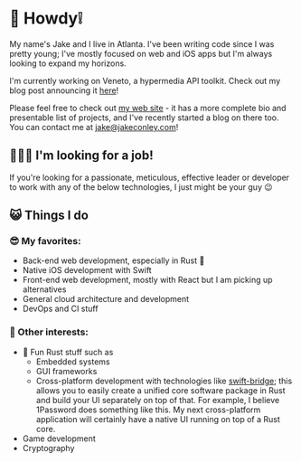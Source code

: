 👋 Howdy❕
======

My name's Jake and I live in Atlanta.  I've been writing code since I was pretty young; I've mostly focused on web and iOS apps but I'm always looking to expand my horizons. 

I'm currently working on Veneto, a hypermedia API toolkit.  Check out my blog post announcing it [here](https://www.jakeconley.com/posts/2023-02-07_veneto-announcement.htm)!  

Please feel free to check out [my web site](https://www.jakeconley.com) - it has a more complete bio and presentable list of projects, and I've recently started a blog on there too. 
You can contact me at [jake@jakeconley.com](mailto:jake@jakeconley.com)! 


🧑🏻‍💼 I'm looking for a job!
---

If you're looking for a passionate, meticulous, effective leader or developer to work with any of the below technologies, I just might be your guy 😉 


😺 Things I do
---

### 😎 My favorites:

 - Back-end web development, especially in Rust 🦀
 - Native iOS development with Swift
 - Front-end web development, mostly with React but I am picking up alternatives
 - General cloud architecture and development 
 - DevOps and CI stuff 

### 🍄 Other interests:

 - 🦀 Fun Rust stuff such as 
   - Embedded systems
   - GUI frameworks 
   - Cross-platform development with technologies like [swift-bridge](https://github.com/chinedufn/swift-bridge); 
     this allows you to easily create a unified core software package in Rust and build your UI separately on top of that. 
     For example, I believe 1Password does something like this. My next cross-platform application will certainly have a native UI running on top of a Rust core. 
 - Game development 
 - Cryptography 
